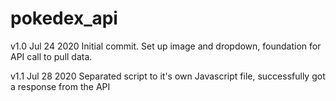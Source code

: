 # pokedex_api

v1.0 Jul 24 2020
  Initial commit. Set up image and dropdown, foundation for API call to pull data.

v1.1 Jul 28 2020
    Separated script to it's own Javascript file, successfully got a response from the API
